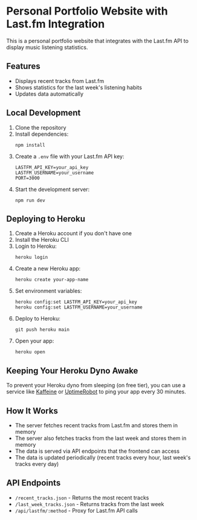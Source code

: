 # Personal Portfolio Website with Last.fm Integration

This is a personal portfolio website that integrates with the Last.fm API to display music listening statistics.

## Features

- Displays recent tracks from Last.fm
- Shows statistics for the last week's listening habits
- Updates data automatically

## Local Development

1. Clone the repository
2. Install dependencies:
   ```
   npm install
   ```
3. Create a `.env` file with your Last.fm API key:
   ```
   LASTFM_API_KEY=your_api_key
   LASTFM_USERNAME=your_username
   PORT=3000
   ```
4. Start the development server:
   ```
   npm run dev
   ```

## Deploying to Heroku

1. Create a Heroku account if you don't have one
2. Install the Heroku CLI
3. Login to Heroku:
   ```
   heroku login
   ```
4. Create a new Heroku app:
   ```
   heroku create your-app-name
   ```
5. Set environment variables:
   ```
   heroku config:set LASTFM_API_KEY=your_api_key
   heroku config:set LASTFM_USERNAME=your_username
   ```
6. Deploy to Heroku:
   ```
   git push heroku main
   ```
7. Open your app:
   ```
   heroku open
   ```

## Keeping Your Heroku Dyno Awake

To prevent your Heroku dyno from sleeping (on free tier), you can use a service like [Kaffeine](https://kaffeine.herokuapp.com/) or [UptimeRobot](https://uptimerobot.com/) to ping your app every 30 minutes.

## How It Works

- The server fetches recent tracks from Last.fm and stores them in memory
- The server also fetches tracks from the last week and stores them in memory
- The data is served via API endpoints that the frontend can access
- The data is updated periodically (recent tracks every hour, last week's tracks every day)

## API Endpoints

- `/recent_tracks.json` - Returns the most recent tracks
- `/last_week_tracks.json` - Returns tracks from the last week
- `/api/lastfm/:method` - Proxy for Last.fm API calls 